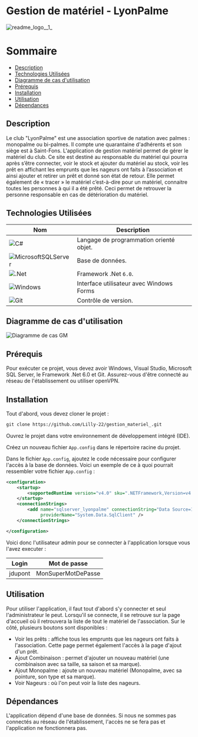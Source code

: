 # Gestion de matériel - LyonPalme

![readme_logo__1_](https://github.com/user-attachments/assets/74bc75c4-f87c-448b-85c0-c5637abc7e5b)

# Sommaire

- [Description](#description)
- [Technologies Utilisées](#technologies-utilisées)
- [Diagramme de cas d'utilisation](#diagramme-de-cas-dutilisation)
- [Prérequis](#prérequis)
- [Installation](#installation)
- [Utilisation](#utilisation)
- [Dépendances](#dépendances)



## Description

Le club "LyonPalme" est une association sportive de natation avec palmes : monopalme ou bi-palmes. Il compte une quarantaine d'adhérents et son siège est à Saint-Fons. L'application de gestion matériel permet de gérer le matériel du club. Ce site est destiné au responsable du matériel qui pourra après s’être connecter, voir le stock et ajouter du matériel au stock, voir les prêt en affichant les emprunts que les nageurs ont faits à l’association et ainsi ajouter et retirer un prêt et donné son état de retour.
Elle permet également de « tracer » le matériel c’est-à-dire pour un matériel, connaitre toutes les personnes à qui il a été prêté. Ceci permet de retrouver la personne responsable en cas de détérioration du matériel.


## Technologies Utilisées


| **Nom** | **Description** |
| ------- | ------------- |
| ![C#](https://img.shields.io/badge/c%23-%23239120.svg?style=for-the-badge&logo=c-sharp&logoColor=white) | Langage de programmation orienté objet. |
| ![MicrosoftSQLServer](https://img.shields.io/badge/Microsoft%20SQL%20Server-CC2927?style=for-the-badge&logo=microsoft%20sql%20server&logoColor=white) | Base de données. |
| ![.Net](https://img.shields.io/badge/.NET-5C2D91?style=for-the-badge&logo=.net&logoColor=white) | Framework .Net `6.0`. |
| ![Windows](https://img.shields.io/badge/Windows-0078D6?style=for-the-badge&logo=windows&logoColor=white) | Interface utilisateur avec Windows Forms |
| ![Git](https://img.shields.io/badge/git-%23F05033.svg?style=for-the-badge&logo=git&logoColor=white) | Contrôle de version. |

## Diagramme de cas d'utilisation

![Diagramme de cas GM](https://github.com/user-attachments/assets/d1d36bf9-df61-42b5-bf2b-079f1df7ee6b)

## Prérequis
Pour exécuter ce projet, vous devez avoir Windows, Visual Studio, Microsoft SQL Server, le Framework .Net 6.0 et Git. Assurez-vous d'être connecté au réseau de l'établissement ou utiliser openVPN.

## Installation
Tout d'abord, vous devez cloner le projet :
```xml
git clone https://github.com/Lilly-22/gestion_materiel_.git
```

Ouvrez le projet dans votre environnement de développement intégré (IDE).

Créez un nouveau fichier `App.config` dans le répertoire racine du projet.

Dans le fichier `App.config`, ajoutez le code nécessaire pour configurer l'accès à la base de données.  Voici un exemple de ce à quoi pourrait ressembler votre fichier `App.config` :
```xml
<configuration>
	<startup>
		<supportedRuntime version="v4.0" sku=".NETFramework,Version=v4.7.2" />
	</startup>
	<connectionStrings>
		<add name="sqlserver_lyonpalme" connectionString="Data Source=192.168.100.236;Initial Catalog=user_de_bdd;User ID=User_lp;Password=MDP-lp"
			 providerName="System.Data.SqlClient" />
	</connectionStrings>

</configuration>
```

Voici donc l'utilisateur admin pour se connecter à l'application lorsque vous l'avez executer :

| **Login** | **Mot de passe** |
| ------- | ------------- |
| jdupont | MonSuperMotDePasse |


## Utilisation
Pour utiliser l'application, il faut tout d'abord s'y connecter et seul l'administrateur le peut. Lorsqu'il se connecte, il se retrouve sur la page d'accueil où il retrouvera la liste de tout le matériel de l'association. Sur le côté, plusieurs boutons sont disponibles :

- Voir les prêts : affiche tous les emprunts que les nageurs ont faits à l'association. Cette page permet également l'accès à la page d'ajout d'un prêt.
- Ajout Combinaison : permet d'ajouter un nouveau matériel (une combinaison avec sa taille, sa saison et sa marque).
- Ajout Monopalme : ajoute un nouveau matériel (Monopalme, avec sa pointure, son type et sa marque).
- Voir Nageurs : où l'on peut voir la liste des nageurs.

## Dépendances

L'application dépend d'une base de données. Si nous ne sommes pas connectés au réseau de l'établissement, l'accès ne se fera pas et l'application ne fonctionnera pas.






